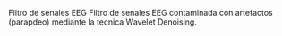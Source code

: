 Filtro de senales EEG 
Filtro de senales EEG contaminada con artefactos (parapdeo) mediante la tecnica Wavelet Denoising.
